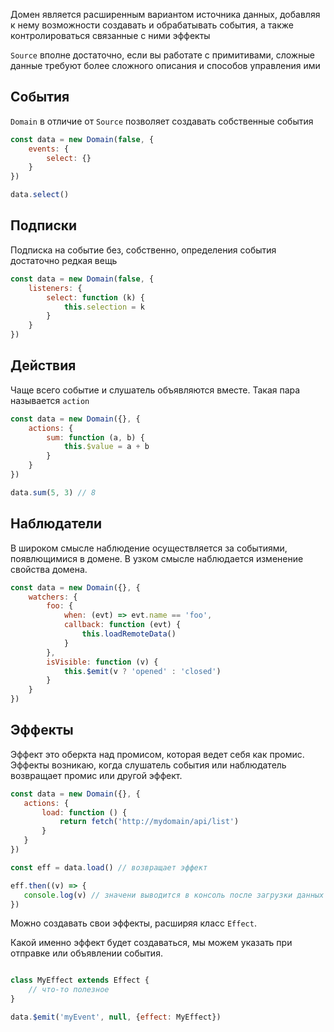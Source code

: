 Домен является расширенным вариантом источника данных, добавляя к нему возможности создавать и обрабатывать события, а также контролироваться связанные с ними эффекты

`Source` вполне достаточно, если вы работате с примитивами, сложные данные требуют более сложного описания и способов управления ими

## События

`Domain` в отличие от `Source` позволяет создавать собственные события

```javascript
const data = new Domain(false, {
    events: {
        select: {}
    }
})

data.select()

```

## Подписки

Подписка на событие без, собственно, определения события достаточно редкая вещь

```javascript
const data = new Domain(false, {
    listeners: {
        select: function (k) {
            this.selection = k
        }
    }
})
```

## Действия

Чаще всего событие и слушатель объявляются вместе. Такая пара называется `action`

```javascript
const data = new Domain({}, {
    actions: {
        sum: function (a, b) {
            this.$value = a + b
        }
    }
})

data.sum(5, 3) // 8

```

## Наблюдатели

В широком смысле наблюдение осуществляется за событиями, появлющимися в домене. В узком смысле наблюдается изменение свойства домена.

```javascript
const data = new Domain({}, {
    watchers: {
        foo: {
            when: (evt) => evt.name == 'foo',
            callback: function (evt) {
                this.loadRemoteData()
            }
        },
        isVisible: function (v) {
            this.$emit(v ? 'opened' : 'closed')
        }
    }
})
```

## Эффекты

 Эффект это оберкта над промисом, которая ведет себя как промис. Эффекты возникаю, когда слушатель события или наблюдатель возвращает промис или другой эффект.

 ```javascript
 const data = new Domain({}, {
    actions: {
        load: function () {
            return fetch('http://mydomain/api/list')
        }
    }
 })

const eff = data.load() // возвращает эффект

eff.then((v) => {
    console.log(v) // значени выводится в консоль после загрузки данных
})

 ```

Можно создавать свои эффекты, расширяя класс `Effect`. 

Какой именно эффект будет создаваться, мы можем указать при отправке или объявлении события.

```javascript

class MyEffect extends Effect {
    // что-то полезное
}

data.$emit('myEvent', null, {effect: MyEffect})
```